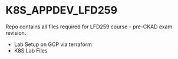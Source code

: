 # K8S_APPDEV_LFD259

Repo contains all files required for LFD259 course - pre-CKAD exam revision.
- Lab Setup on GCP via terraform
- K8S Lab Files
